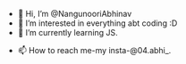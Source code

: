 - 👋 Hi, I’m @NangunooriAbhinav
- 👀 I’m interested in everything abt coding :D
- 🌱 I’m currently learning JS.
<!--- - 💞️ I’m looking to collaborate on ... --->
- 📫 How to reach me-my insta-@04.abhi_. 

<!---
NangunooriAbhinav/NangunooriAbhinav is a ✨ special ✨ repository because its `README.md` (this file) appears on your GitHub profile.
You can click the Preview link to take a look at your changes.
--->
